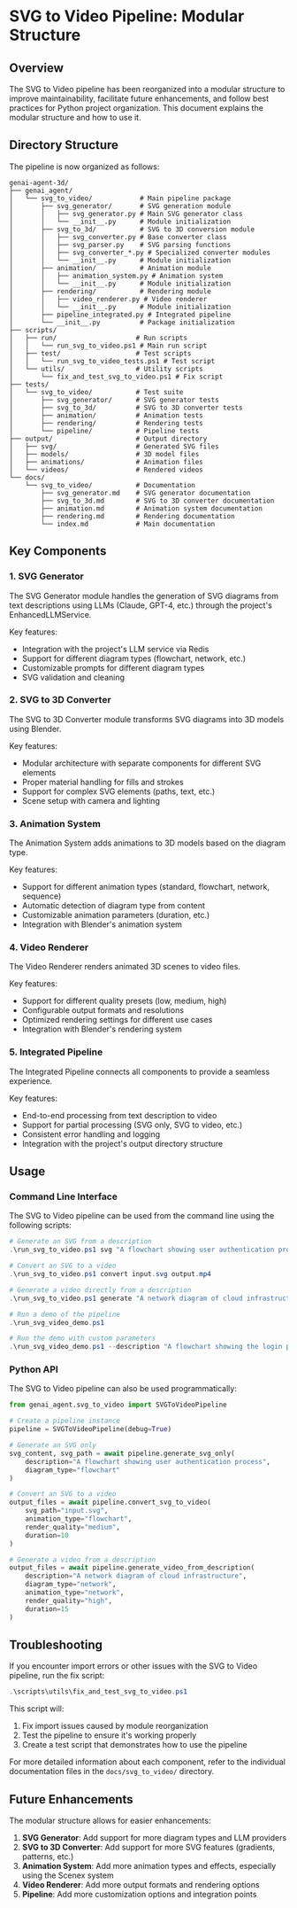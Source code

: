 # SVG to Video Pipeline: Modular Structure

## Overview

The SVG to Video pipeline has been reorganized into a modular structure to improve maintainability, facilitate future enhancements, and follow best practices for Python project organization. This document explains the modular structure and how to use it.

## Directory Structure

The pipeline is now organized as follows:

```
genai-agent-3d/
├── genai_agent/
│   └── svg_to_video/            # Main pipeline package
│       ├── svg_generator/       # SVG generation module
│       │   ├── svg_generator.py # Main SVG generator class
│       │   └── __init__.py      # Module initialization
│       ├── svg_to_3d/           # SVG to 3D conversion module
│       │   ├── svg_converter.py # Base converter class
│       │   ├── svg_parser.py    # SVG parsing functions
│       │   ├── svg_converter_*.py # Specialized converter modules
│       │   └── __init__.py      # Module initialization
│       ├── animation/           # Animation module
│       │   ├── animation_system.py # Animation system
│       │   └── __init__.py      # Module initialization
│       ├── rendering/           # Rendering module
│       │   ├── video_renderer.py # Video renderer
│       │   └── __init__.py      # Module initialization
│       ├── pipeline_integrated.py # Integrated pipeline
│       └── __init__.py          # Package initialization
├── scripts/
│   ├── run/                    # Run scripts
│   │   └── run_svg_to_video.ps1 # Main run script
│   ├── test/                   # Test scripts
│   │   └── run_svg_to_video_tests.ps1 # Test script
│   └── utils/                  # Utility scripts
│       └── fix_and_test_svg_to_video.ps1 # Fix script
├── tests/
│   └── svg_to_video/           # Test suite
│       ├── svg_generator/      # SVG generator tests
│       ├── svg_to_3d/          # SVG to 3D converter tests
│       ├── animation/          # Animation tests
│       ├── rendering/          # Rendering tests
│       └── pipeline/           # Pipeline tests
├── output/                     # Output directory
│   ├── svg/                    # Generated SVG files
│   ├── models/                 # 3D model files
│   ├── animations/             # Animation files
│   └── videos/                 # Rendered videos
└── docs/
    └── svg_to_video/           # Documentation
        ├── svg_generator.md    # SVG generator documentation
        ├── svg_to_3d.md        # SVG to 3D converter documentation
        ├── animation.md        # Animation system documentation
        ├── rendering.md        # Rendering documentation
        └── index.md            # Main documentation
```

## Key Components

### 1. SVG Generator

The SVG Generator module handles the generation of SVG diagrams from text descriptions using LLMs (Claude, GPT-4, etc.) through the project's EnhancedLLMService.

Key features:
- Integration with the project's LLM service via Redis
- Support for different diagram types (flowchart, network, etc.)
- Customizable prompts for different diagram types
- SVG validation and cleaning

### 2. SVG to 3D Converter

The SVG to 3D Converter module transforms SVG diagrams into 3D models using Blender.

Key features:
- Modular architecture with separate components for different SVG elements
- Proper material handling for fills and strokes
- Support for complex SVG elements (paths, text, etc.)
- Scene setup with camera and lighting

### 3. Animation System

The Animation System adds animations to 3D models based on the diagram type.

Key features:
- Support for different animation types (standard, flowchart, network, sequence)
- Automatic detection of diagram type from content
- Customizable animation parameters (duration, etc.)
- Integration with Blender's animation system

### 4. Video Renderer

The Video Renderer renders animated 3D scenes to video files.

Key features:
- Support for different quality presets (low, medium, high)
- Configurable output formats and resolutions
- Optimized rendering settings for different use cases
- Integration with Blender's rendering system

### 5. Integrated Pipeline

The Integrated Pipeline connects all components to provide a seamless experience.

Key features:
- End-to-end processing from text description to video
- Support for partial processing (SVG only, SVG to video, etc.)
- Consistent error handling and logging
- Integration with the project's output directory structure

## Usage

### Command Line Interface

The SVG to Video pipeline can be used from the command line using the following scripts:

```powershell
# Generate an SVG from a description
.\run_svg_to_video.ps1 svg "A flowchart showing user authentication process" output.svg

# Convert an SVG to a video
.\run_svg_to_video.ps1 convert input.svg output.mp4

# Generate a video directly from a description
.\run_svg_to_video.ps1 generate "A network diagram of cloud infrastructure" output.mp4

# Run a demo of the pipeline
.\run_svg_video_demo.ps1

# Run the demo with custom parameters
.\run_svg_video_demo.ps1 --description "A flowchart showing the login process" --quality low --duration 5
```

### Python API

The SVG to Video pipeline can also be used programmatically:

```python
from genai_agent.svg_to_video import SVGToVideoPipeline

# Create a pipeline instance
pipeline = SVGToVideoPipeline(debug=True)

# Generate an SVG only
svg_content, svg_path = await pipeline.generate_svg_only(
    description="A flowchart showing user authentication process",
    diagram_type="flowchart"
)

# Convert an SVG to a video
output_files = await pipeline.convert_svg_to_video(
    svg_path="input.svg",
    animation_type="flowchart",
    render_quality="medium",
    duration=10
)

# Generate a video from a description
output_files = await pipeline.generate_video_from_description(
    description="A network diagram of cloud infrastructure",
    diagram_type="network",
    animation_type="network",
    render_quality="high",
    duration=15
)
```

## Troubleshooting

If you encounter import errors or other issues with the SVG to Video pipeline, run the fix script:

```powershell
.\scripts\utils\fix_and_test_svg_to_video.ps1
```

This script will:
1. Fix import issues caused by module reorganization
2. Test the pipeline to ensure it's working properly
3. Create a test script that demonstrates how to use the pipeline

For more detailed information about each component, refer to the individual documentation files in the `docs/svg_to_video/` directory.

## Future Enhancements

The modular structure allows for easier enhancements:

1. **SVG Generator**: Add support for more diagram types and LLM providers
2. **SVG to 3D Converter**: Add support for more SVG features (gradients, patterns, etc.)
3. **Animation System**: Add more animation types and effects, especially using the Scenex system
4. **Video Renderer**: Add more output formats and rendering options
5. **Pipeline**: Add more customization options and integration points
